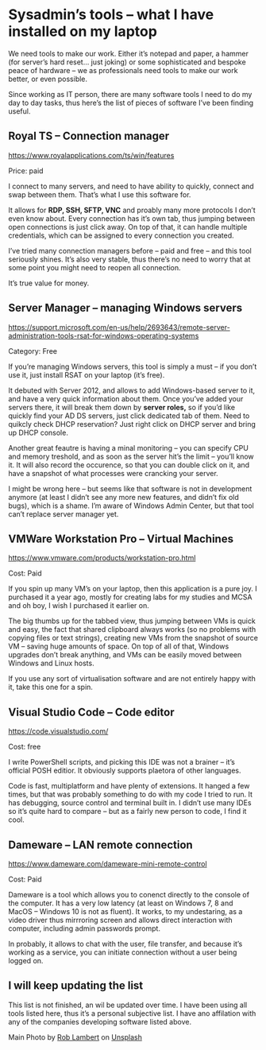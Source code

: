 # Sysadmin’s tools – what I have installed on my laptop

We need tools to make our work. Either it&#8217;s notepad and paper, a hammer (for server&#8217;s hard reset&#8230; just joking) or some sophisticated and bespoke <g class="gr_ gr\_4 gr-alert gr\_spell gr\_inline\_cards gr\_run\_anim ContextualSpelling ins-del" id="4" data-gr-id="4">peace</g> of hardware &#8211; we as professionals need tools to make our work better, or even possible. 

Since working as IT person, there are many software tools I need to do my day to day tasks, thus here&#8217;s the list of pieces of software I&#8217;ve been finding useful.

## Royal TS &#8211; Connection manager

<https://www.royalapplications.com/ts/win/features>

Price: paid

I connect to many servers, and need to have <g class="gr_ gr\_4 gr-alert gr\_gramm gr\_inline\_cards gr\_run\_anim Grammar only-ins doubleReplace replaceWithoutSep" id="4" data-gr-id="4">ability</g> to quickly, connect and swap between them. That&#8217;s what I use this software for. 

It allows for **RDP, SSH, SFTP, VNC** and <g class="gr_ gr\_3 gr-alert gr\_spell gr\_inline\_cards gr\_run\_anim ContextualSpelling ins-del multiReplace" id="3" data-gr-id="3">proably</g> many more protocols I don&#8217;t even know about. Every connection has <g class="gr_ gr\_166 gr-alert gr\_spell gr\_inline\_cards gr\_run\_anim ContextualSpelling multiReplace" id="166" data-gr-id="166">it&#8217;s</g> own tab, thus jumping between open connections is just click away. On top of that, it can handle multiple credentials, which can be assigned to every connection you created.

I&#8217;ve tried many connection managers before &#8211; paid and free &#8211; and this tool seriously shines. It&#8217;s also very stable, thus there&#8217;s no need to worry that at some point you might need to reopen all connection.

It&#8217;s true value for money.  


## Server Manager &#8211; managing Windows servers

<https://support.microsoft.com/en-us/help/2693643/remote-server-administration-tools-rsat-for-windows-operating-systems>

Category: Free

If you&#8217;re managing Windows servers, this tool is simply a must &#8211; if you don&#8217;t use it, just install RSAT on your laptop (it&#8217;s free).

It debuted with Server 2012, and allows to add Windows-based server to it, and have a very quick information about them. Once you&#8217;ve added your servers there, it will break them down by **server roles,** so if you&#8217;d like quickly find your AD DS servers, just click dedicated tab of them. Need to quikcly check DHCP reservation? Just right click on DHCP server and bring up DHCP console.

Another great feautre is having a minal monitoring &#8211; you can specify CPU and memory treshold, and as soon as the server hit&#8217;s the limit &#8211; you&#8217;ll know it. It will also record the occurence, so that you can double click on it, and have a snapshot of what processes were crancking your server.

I might be wrong here &#8211; but seems like that software is not in development anymore (at least I didn&#8217;t see any more new features, and didn&#8217;t fix old bugs), which is a shame. I&#8217;m aware of Windows Admin Center, but that tool can&#8217;t replace server manager yet. 

## VMWare Workstation Pro &#8211; Virtual Machines

<https://www.vmware.com/products/workstation-pro.html>

Cost: Paid

If you spin up many VM&#8217;s on your laptop, then this application is a pure joy. I purchased it a year ago, mostly for creating labs for my studies and MCSA and oh boy, I wish I purchased it earlier on.

The big thumbs up for the tabbed view, thus jumping between VMs is quick and easy, the fact that shared clipboard always works (so no problems with copying files or text strings), creating new VMs from the snapshot of source VM &#8211; saving huge amounts of space. On top of all of that, Windows upgrades don&#8217;t break anything, and VMs can be easily moved between Windows and Linux hosts.

If you use any sort of <g class="gr_ gr\_15 gr-alert gr\_spell gr\_inline\_cards gr\_run\_anim ContextualSpelling ins-del multiReplace" id="15" data-gr-id="15">virtualisati</g>on software and are not entirely happy with it, take this one for a spin. 

## Visual Studio Code &#8211; Code editor

https://code.visualstudio.com/

Cost: free

I write PowerShell scripts, and picking this IDE was not a brainer &#8211; it&#8217;s official POSH <g class="gr_ gr\_3 gr-alert gr\_spell gr\_inline\_cards gr\_run\_anim ContextualSpelling ins-del multiReplace" id="3" data-gr-id="3">editior</g>. It obviously supports <g class="gr_ gr\_25 gr-alert gr\_spell gr\_inline\_cards gr\_run\_anim ContextualSpelling ins-del multiReplace" id="25" data-gr-id="25">plaetora</g> of other languages.

<g class="gr_ gr\_9 gr-alert gr\_gramm gr\_inline\_cards gr\_run\_anim Grammar only-ins doubleReplace replaceWithoutSep" id="9" data-gr-id="9">Code</g> is fast, multiplatform and <g class="gr_ gr\_10 gr-alert gr\_gramm gr\_inline\_cards gr\_run\_anim Grammar multiReplace" id="10" data-gr-id="10">have</g> plenty of extensions. It hanged a few times, but that was probably something to do with my code I tried to run. It has debugging, source control and terminal built in. I didn&#8217;t use many IDEs so it&#8217;s quite hard to compare &#8211; but as a fairly new person to code, I find it cool.

## Dameware &#8211; LAN remote connection

<https://www.dameware.com/dameware-mini-remote-control>

Cost: Paid

Dameware is a tool which allows you to conenct directly to the console of the computer. It has a very low latency (at least on Windows 7, 8 and MacOS &#8211; Windows 10 is not as fluent). It works, to my undestaring, as a video driver thus mirrroring screen and allows direct interaction with computer, including admin passwords prompt.

In probably, it allows to chat with the user, file transfer, and because it&#8217;s working as a service, you can initiate connection without a <g class="gr_ gr\_3 gr-alert gr\_gramm gr\_inline\_cards gr\_run\_anim Grammar only-ins doubleReplace replaceWithoutSep" id="3" data-gr-id="3">user</g> being logged on.

## I will keep updating the list

This list is not finished, an wil be updated over time. I have been using all tools listed here, thus it&#8217;s a personal subjective list. I have ano affilation with any of the companies developing software listed above.

<p class="has-small-font-size">
  Main Photo by <a href="https://unsplash.com/photos/9Q_pLLP_jmA?utm_source=unsplash&utm_medium=referral&utm_content=creditCopyText">Rob Lambert</a> on <a href="https://unsplash.com/search/photos/tool?utm_source=unsplash&utm_medium=referral&utm_content=creditCopyText">Unsplash</a>
</p>

